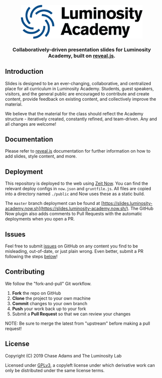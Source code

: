 <div align="center">
  <img src="assets/academy-logo-text-black.png" width="400" title="Luminosity Academy">
  
  <h3>
Collaboratively-driven presentation slides for Luminosity Academy, built on <a href="https://github.com/hakimel/reveal.js">reveal.js</a>.
  </h3>
</div>

## Introduction

Slides is designed to be an ever-changing, collaborative, and centralized place for all curriculum in Luminosity Academy. Students, guest speakers, visitors, and the general public are encouraged to contribute and create content, provide feedback on existing content, and collectively improve the material.

We believe that the material for the class should reflect the Academy structure - iteratively created, constantly refined, and team-driven. Any and all changes are welcome!

## Documentation

Please refer to [reveal.js](https://github.com/hakimel/reveal.js/blob/master/README.md) documentation for further information on how to add slides, style content, and more.

## Deployment

This repository is deployed to the web using [Zeit Now](https://now.sh). You can find the relevant deploy configs in `now.json` and `gruntfile.js`. All files are copied into a directory named `./public` and Now uses these as a static build.

The `master` branch deployment can be found at [https://slides.luminosity-academy.now.sh](https://slides.luminosity-academy.now.sh/). The GitHub Now plugin also adds comments to Pull Requests with the automatic deployments when you open a PR.

## Issues

Feel free to submit [issues](https://github.com/luminosity-academy/slides/issues) on GitHub on any content you find to be misleading, out-of-date, or just plain wrong. Even better, submit a PR following the steps [below](#Contributing)!

## Contributing

We follow the "fork-and-pull" Git workflow.

1. **Fork** the repo on GitHub
2. **Clone** the project to your own machine
3. **Commit** changes to your own branch
4. **Push** your work back up to your fork
5. Submit a **Pull Request** so that we can review your changes

NOTE: Be sure to merge the latest from "upstream" before making a pull request!

## License

Copyright (C) 2019 Chase Adams and The Luminosity Lab

Licensed under [GPLv3](https://choosealicense.com/licenses/gpl-3.0/), a copyleft license under which derivative work can only be distributed under the same license terms.
